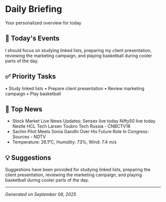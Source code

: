 # Daily Briefing

Your personalized overview for today

## 📅 Today's Events

I should focus on studying linked lists, preparing my client presentation, reviewing the marketing campaign, and playing basketball during cooler parts of the day.

## ✅ Priority Tasks

• Study linked lists
• Prepare client presentation
• Review marketing campaign
• Play basketball

## 📰 Top News

- Stock Market Live News Updates: Sensex live today Nifty50 live today Nestle HCL Tech Larsen Toubro Tech Russia - CNBCTV18
- Sachin Pilot Meets Sonia Gandhi Over His Future Role In Congress: Sources - NDTV
- Temperature: 26.1°C, Humidity: 73%, Wind: 7.4 m/s

## 💡 Suggestions

Suggestions have been provided for studying linked lists, preparing the client presentation, reviewing the marketing campaign, and playing basketball during cooler parts of the day.

---
*Generated on September 06, 2025*
